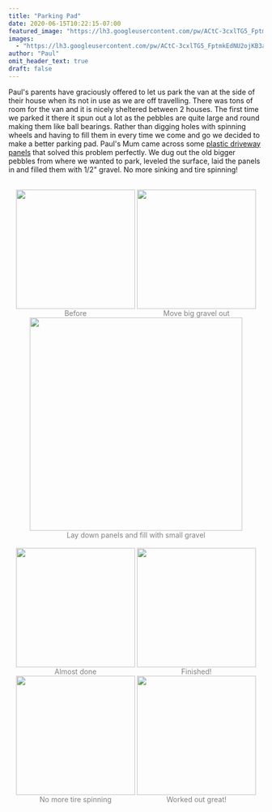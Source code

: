 ```yaml
---
title: "Parking Pad"
date: 2020-06-15T10:22:15-07:00
featured_image: "https://lh3.googleusercontent.com/pw/ACtC-3cxlTG5_FptmkEdNU2ojKB3aDsVHsqNQGX8rF3pU1OjaR4QVDVXcXL11maBt8wks2985GUJPWDHjZ8Y2LYvYFBOc1Y1EVToNQ1W0DevqGyN61gQNd5yfHfgzTh2GXBrQqhUcwiUFWFAv3zlAwUQ7wXRFg=w1296-h972-no"
images:
  - "https://lh3.googleusercontent.com/pw/ACtC-3cxlTG5_FptmkEdNU2ojKB3aDsVHsqNQGX8rF3pU1OjaR4QVDVXcXL11maBt8wks2985GUJPWDHjZ8Y2LYvYFBOc1Y1EVToNQ1W0DevqGyN61gQNd5yfHfgzTh2GXBrQqhUcwiUFWFAv3zlAwUQ7wXRFg=w1296-h972-no"
author: "Paul"
omit_header_text: true
draft: false
---
```


Paul's parents have graciously offered to let us park the van at the side of their house when its not in use as we are off travelling. There was tons of room for the van and it is nicely sheltered between 2 houses. The first time we parked it there it spun out a lot as the pebbles are quite large and round making them like ball bearings. Rather than digging holes with spinning wheels and having to fill them in every time we come and go we decided to make a better parking pad. Paul's Mum came across some [plastic driveway panels](https://www.amazon.ca/CORE-Gravel-Stabilizer-Geo-Textile-Eco-Friendly/dp/B084RHQ1LQ) that solved this problem perfectly. We dug out the old bigger pebbles from where we wanted to park, leveled the surface, laid the panels in and filled them with 1/2" gravel. No more sinking and tire spinning!

</br>
<div style="text-align: center">
  <a style="display:inline-block;text-decoration:none;color: grey;" href="https://photos.google.com/share/AF1QipO-0rET7XafecISfWb_1cuW2bY9RzO3vEmhvtBrr3Jx-A-tkV5uajVaanHs-YAJXg/photo/AF1QipMXgJY9xR22UN6NT1YoBoH-4np7I9KTqCeqcZ4J?key=c2lmY3NBczBtaVBZRy1XT3FTZUNiRUpoNmJNY3R3" target="_blank"><img loading="lazy" src="https://lh3.googleusercontent.com/pw/ACtC-3e8EabtQyfaYHc1XZ0WzeO4FnGzuqHOaVrcxqLh-TQOYUdRSYmolrB4gAsTt9I5iBrIhsD38MVy_xaW1HaBBCPI0enHNHmwW-5dZeaU9aEw38M_jkyUj8h5sVcIMH-u65lY-lCmn8ESxrRwuqOwWuG92A=w235-no" width="235" /><div>Before</div></a>
  <a style="display:inline-block;text-decoration:none;color: grey;" href="https://photos.google.com/share/AF1QipO-0rET7XafecISfWb_1cuW2bY9RzO3vEmhvtBrr3Jx-A-tkV5uajVaanHs-YAJXg/photo/AF1QipN_foGusRo0zkrd4PgmCHl_RHfbWS0t6kPst_3l?key=c2lmY3NBczBtaVBZRy1XT3FTZUNiRUpoNmJNY3R3" target="_blank"><img loading="lazy" src="https://lh3.googleusercontent.com/pw/ACtC-3d9N23qyngJAAXf4SMLemh2DgF3n5EPRHJZtLvX-tZRE-KtMNTJumODWFTLrHYG5mfeNmGeq_qX4H3fBU9umHg-j-a7Dx1sRQ9fxpLLoBYJEDR5KT6YBittYvG33XHxzrfZ11m7U5mh0iTnfWRdxa4IIA=w235-no" width="235" /><div>Move big gravel out</div></a> 
  <a style="display:inline-block;text-decoration:none;color: grey;" href="https://photos.google.com/share/AF1QipO-0rET7XafecISfWb_1cuW2bY9RzO3vEmhvtBrr3Jx-A-tkV5uajVaanHs-YAJXg/photo/AF1QipN3PrePgd-29ToB04OONNM--sEszYGAkEC7y7xq?key=c2lmY3NBczBtaVBZRy1XT3FTZUNiRUpoNmJNY3R3" target="_blank"><img loading="lazy" src="https://lh3.googleusercontent.com/pw/ACtC-3eHUzCyo5fHSpjk70bo-qLxuiE6O_bupMISi8TirBcRSyAJDENn4YANSVgaSaq7dnuyLYNzgFH-gHpln-wChiSyojIMp4n051e0cu9Ar5IrDXXY5mAbbWq1jYvtkvzbiiLsDaNrxFoJ0spEzgcm3uv5GA=w420-no" width="420" /><div>Lay down panels and fill with small gravel</div></a>
</div>

</br>
<div style="text-align: center">
  <a style="display:inline-block;text-decoration:none;color: grey;" href="https://photos.google.com/share/AF1QipO-0rET7XafecISfWb_1cuW2bY9RzO3vEmhvtBrr3Jx-A-tkV5uajVaanHs-YAJXg/photo/AF1QipOM6m0dvA9NfpENCHvmFKivgPt_FwWRs--QnEs3?key=c2lmY3NBczBtaVBZRy1XT3FTZUNiRUpoNmJNY3R3" target="_blank"><img loading="lazy" src="https://lh3.googleusercontent.com/pw/ACtC-3enGTIKDQiF03WgMYc-EEvvCpaoN3Vt-iWl8eQhabEuyrvDl9KdwJ0LIwUB04b06bOsHCVYC12GHR_UMwTtxcAnH_ldHWar9z7TyTeVghT-mAI_fYbv-rTb5QXhNyfGeYIdz4BDViuhE4tQxYJHKANyrA=w235-no" width="235" /><div>Almost done</div></a>
  <a style="display:inline-block;text-decoration:none;color: grey;" href="https://photos.google.com/share/AF1QipO-0rET7XafecISfWb_1cuW2bY9RzO3vEmhvtBrr3Jx-A-tkV5uajVaanHs-YAJXg/photo/AF1QipNrDUy8zpZMkW_CqloRVQf04FpZSjuzq4BzcwuZ?key=c2lmY3NBczBtaVBZRy1XT3FTZUNiRUpoNmJNY3R3" target="_blank"><img loading="lazy" src="https://lh3.googleusercontent.com/pw/ACtC-3dfr8WVbW9A9anHu7LTF3k7fvTLyrrvcIdNslA4YlvKqt1z1eVeQ3zpWanqKnNuvBuQ1_HE-opDRSTf0k7q3QuNF4kIdzoGm9Dqwscg6AbO6SiM0jvp3KTv-XAL3AcbnfNUNFvTvYJrTSpx3__w15aZ9w=w235-no" width="235" /><div>Finished!</div></a>
  <a style="display:inline-block;text-decoration:none;color: grey;" href="https://photos.google.com/share/AF1QipO-0rET7XafecISfWb_1cuW2bY9RzO3vEmhvtBrr3Jx-A-tkV5uajVaanHs-YAJXg/photo/AF1QipOaCrXPpbFCZXqXL78yzgfdqJWfdUuJpcADNbb1?key=c2lmY3NBczBtaVBZRy1XT3FTZUNiRUpoNmJNY3R3" target="_blank"><img loading="lazy" src="https://lh3.googleusercontent.com/pw/ACtC-3e1VgF_xkpdbjrbyRU35SCtcSnJAkqIbacIoJxSVFhVxTbZVLYyKFKyt6AxfYB9sRb-A3_jYZEHmX1ZF1fD9pEnCG3cFc8W2VcNUlKXsMj7AGgym1Lqovo69Tl5W1bTu1vd6_CHxutLlC45CVfiMA6sLg=w235-no" width="235" /><div>No more tire spinning</div></a>
  <a style="display:inline-block;text-decoration:none;color: grey;" href="https://photos.google.com/share/AF1QipO-0rET7XafecISfWb_1cuW2bY9RzO3vEmhvtBrr3Jx-A-tkV5uajVaanHs-YAJXg/photo/AF1QipOQpNK4FhodNqOpvKdUwa-fUNvQJBPi3wdzyw_k?key=c2lmY3NBczBtaVBZRy1XT3FTZUNiRUpoNmJNY3R3" target="_blank"><img loading="lazy" src="https://lh3.googleusercontent.com/pw/ACtC-3dNWq_xt_Acrfk38kXYEfT1TSAPCj2lD5_Da_uLqhfLNZHoYUnCE0wPA0w_iW0WDCy2BhBIaE2U_-muF-9O4eZMXHis9gYvpf6-S2li0wR2Y2fr74YIDlmVu4Jcf_MH705Z25_xMW-nlzrjDPKcud3nEA=w235-no" width="235" /><div>Worked out great!</div></a>
</div>
